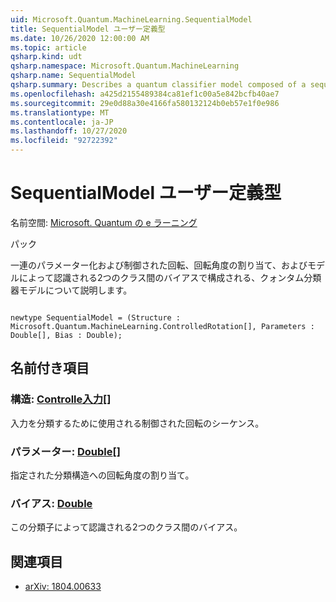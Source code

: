 ```yaml
---
uid: Microsoft.Quantum.MachineLearning.SequentialModel
title: SequentialModel ユーザー定義型
ms.date: 10/26/2020 12:00:00 AM
ms.topic: article
qsharp.kind: udt
qsharp.namespace: Microsoft.Quantum.MachineLearning
qsharp.name: SequentialModel
qsharp.summary: Describes a quantum classifier model composed of a sequence of parameterized and controlled rotations, an assignment of rotation angles, and a bias between the two classes recognized by the model.
ms.openlocfilehash: a425d2155489384ca81ef1c00a5e842bcfb40ae7
ms.sourcegitcommit: 29e0d88a30e4166fa580132124b0eb57e1f0e986
ms.translationtype: MT
ms.contentlocale: ja-JP
ms.lasthandoff: 10/27/2020
ms.locfileid: "92722392"
---
```

# <a name="sequentialmodel-user-defined-type"></a>SequentialModel ユーザー定義型

名前空間: [Microsoft. Quantum の e ラーニング](xref:Microsoft.Quantum.MachineLearning)

パック [](https://nuget.org/packages/)


一連のパラメーター化および制御された回転、回転角度の割り当て、およびモデルによって認識される2つのクラス間のバイアスで構成される、クォンタム分類器モデルについて説明します。

```qsharp

newtype SequentialModel = (Structure : Microsoft.Quantum.MachineLearning.ControlledRotation[], Parameters : Double[], Bias : Double);
```



## <a name="named-items"></a>名前付き項目

### <a name="structure--controlledrotation"></a>構造: [Controlle入力](xref:Microsoft.Quantum.MachineLearning.ControlledRotation)[]

入力を分類するために使用される制御された回転のシーケンス。
### <a name="parameters--double"></a>パラメーター: [Double](xref:microsoft.quantum.lang-ref.double)[]

指定された分類構造への回転角度の割り当て。
### <a name="bias--double"></a>バイアス: [Double](xref:microsoft.quantum.lang-ref.double)

この分類子によって認識される2つのクラス間のバイアス。

## <a name="references"></a>関連項目

- [arXiv: 1804.00633](https://arxiv.org/abs/1804.00633)